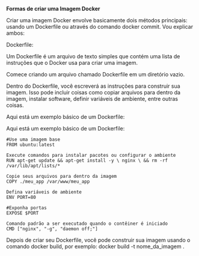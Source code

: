 **Formas de criar uma Imagem Docker**

Criar uma imagem Docker envolve basicamente dois métodos principais: usando um Dockerfile ou através do comando docker commit. Vou explicar ambos:

Dockerfile:

Um Dockerfile é um arquivo de texto simples que contém uma lista de instruções que o Docker usa para criar uma imagem.

Comece criando um arquivo chamado Dockerfile em um diretório vazio.

Dentro do Dockerfile, você escreverá as instruções para construir sua imagem. Isso pode incluir coisas como copiar arquivos para dentro da imagem, instalar software, definir variáveis de ambiente, entre outras coisas.

Aqui está um exemplo básico de um Dockerfile:

Aqui está um exemplo básico de um Dockerfile:

    #Use uma imagem base
    FROM ubuntu:latest

    Execute comandos para instalar pacotes ou configurar o ambiente
    RUN apt-get update && apt-get install -y \ nginx \ && rm -rf /var/lib/apt/lists/*

    Copie seus arquivos para dentro da imagem
    COPY ./meu_app /var/www/meu_app

    Defina variáveis de ambiente
    ENV PORT=80

    #Exponha portas
    EXPOSE $PORT

    Comando padrão a ser executado quando o contêiner é iniciado
    CMD ["nginx", "-g", "daemon off;"]

Depois de criar seu Dockerfile, você pode construir sua imagem usando o comando docker build, por exemplo:
    docker build -t nome_da_imagem .

